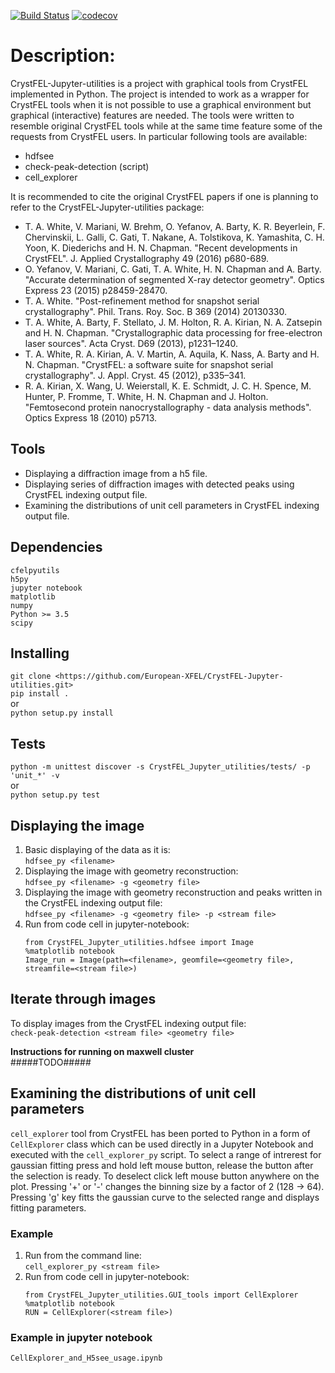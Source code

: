 [![Build Status](https://travis-ci.org/European-XFEL/CrystFEL-Jupyter-utilities.svg?branch=master)](https://travis-ci.org/github/European-XFEL/CrystFEL-Jupyter-utilities)
[![codecov](https://codecov.io/gh/European-XFEL/CrystFEL-Jupyter-utilities/branch/master/graph/badge.svg)](https://codecov.io/gh/European-XFEL/CrystFEL-Jupyter-utilities)
# Description:
CrystFEL-Jupyter-utilities is a project with graphical tools from CrystFEL
implemented in Python. The project is intended to work as a wrapper for
CrystFEL tools when it is not possible to use a graphical environment but
graphical (interactive) features are needed. The tools were written to resemble
original CrystFEL tools while at the same time feature some of the requests
from CrystFEL users. In particular following tools are available:

* hdfsee
* check-peak-detection (script)
* cell_explorer

It is recommended to cite the original CrystFEL papers if one is planning to
refer to the CrystFEL-Jupyter-utilities package:

* T. A. White, V. Mariani, W. Brehm, O. Yefanov, A. Barty, K. R. Beyerlein, F. Chervinskii, L. Galli, C. Gati, T. Nakane, A. Tolstikova, K. Yamashita, C. H. Yoon, K. Diederichs and H. N. Chapman. "Recent developments in CrystFEL". J. Applied Crystallography 49 (2016) p680-689.
* O. Yefanov, V. Mariani, C. Gati, T. A. White, H. N. Chapman and A. Barty. "Accurate determination of segmented X-ray detector geometry". Optics Express 23 (2015) p28459-28470.
* T. A. White. "Post-refinement method for snapshot serial crystallography". Phil. Trans. Roy. Soc. B 369 (2014) 20130330.
* T. A. White, A. Barty, F. Stellato, J. M. Holton, R. A. Kirian, N. A. Zatsepin and H. N. Chapman. "Crystallographic data processing for free-electron laser sources". Acta Cryst. D69 (2013), p1231–1240.
* T. A. White, R. A. Kirian, A. V. Martin, A. Aquila, K. Nass, A. Barty and H. N. Chapman. "CrystFEL: a software suite for snapshot serial crystallography". J. Appl. Cryst. 45 (2012), p335–341.
* R. A. Kirian, X. Wang, U. Weierstall, K. E. Schmidt, J. C. H. Spence, M. Hunter, P. Fromme, T. White, H. N. Chapman and J. Holton. "Femtosecond protein nanocrystallography - data analysis methods". Optics Express 18 (2010) p5713.

## Tools
* Displaying a diffraction image from a h5 file.
* Displaying series of diffraction images with detected peaks using CrystFEL indexing output file.
* Examining the distributions of unit cell parameters in CrystFEL indexing output file.

## Dependencies
`cfelpyutils`  
`h5py`  
`jupyter notebook`  
`matplotlib`  
`numpy`  
`Python >= 3.5`  
`scipy`
## Installing
`git clone <https://github.com/European-XFEL/CrystFEL-Jupyter-utilities.git>`  
`pip install .`  
or  
`python setup.py install`

## Tests
`python -m unittest discover -s CrystFEL_Jupyter_utilities/tests/ -p 'unit_*' -v`  
or  
`python setup.py test`

## Displaying the image
1. Basic displaying of the data as it is:  
   `hdfsee_py <filename>`
2. Displaying the image with geometry reconstruction:  
    `hdfsee_py <filename> -g <geometry file>`  
3. Displaying the image with geometry reconstruction and peaks written in the CrystFEL indexing output file:  
    `hdfsee_py <filename> -g <geometry file> -p <stream file>`
4. Run from code cell in jupyter-notebook:  
   ```
   from CrystFEL_Jupyter_utilities.hdfsee import Image
   %matplotlib notebook
   Image_run = Image(path=<filename>, geomfile=<geometry file>, streamfile=<stream file>)
   ```
## Iterate through images
To display images from the CrystFEL indexing output file:  
`check-peak-detection <stream file> <geometry file>`

**Instructions for running on maxwell cluster**  
#####TODO#####

## Examining the distributions of unit cell parameters
`cell_explorer` tool from CrystFEL has been ported to Python in a form of `CellExplorer` 
class which can be used directly in a Jupyter Notebook and executed with the `cell_explorer_py` 
script.
To select a range of intrerest for gaussian fitting press and hold left mouse button,
release the button after the selection is ready. To deselect click left mouse button
anywhere on the plot. Pressing '+' or '-' changes the binning size by a factor
of 2 (128 -> 64). Pressing 'g' key fitts the gaussian curve to the selected range
and displays fitting parameters.

### Example
1. Run from the command line:  
   `cell_explorer_py <stream file>`
2. Run from code cell in jupyter-notebook:  
   ```
   from CrystFEL_Jupyter_utilities.GUI_tools import CellExplorer
   %matplotlib notebook
   RUN = CellExplorer(<stream file>)
   ```
### Example in jupyter notebook
`CellExplorer_and_H5see_usage.ipynb`

